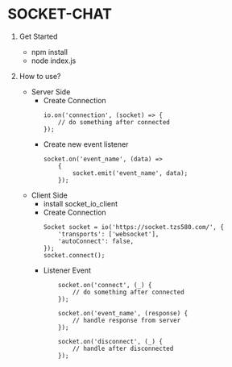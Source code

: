 # SOCKET-CHAT

1. Get Started
    - npm install
    - node index.js

2. How to use?
    - Server Side
        - Create Connection
            ```
            io.on('connection', (socket) => {
                // do something after connected
            });
            ```
        - Create new event listener
            ```
            socket.on('event_name', (data) =>
                {
                    socket.emit('event_name', data);
                });
            ```
    - Client Side
        - install socket_io_client
        - Create Connection
            ```
            Socket socket = io('https://socket.tzs580.com/', {
                'transports': ['websocket'],
                'autoConnect': false,
            });
            socket.connect();
            ```
        - Listener Event
            ```
                socket.on('connect', (_) {
                    // do something after connected
                });

                socket.on('event_name', (response) {
                    // handle response from server
                });

                socket.on('disconnect', (_) {
                    // handle after disconnected
                });

            ```